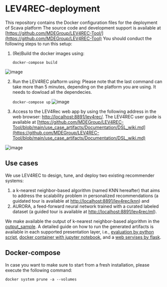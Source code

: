 # LEV4REC-deployment
This repository contains the Docker configuration files for the deployment of Scava platform
The source code and development support is available at [https://github.com/MDEGroup/LEV4REC-Tool/](https://github.com/MDEGroup/LEV4REC-Tool)
You should conduct the following steps to run this setup:

1. (Re)Build the docker images using: 

	`docker-compose build`
	
![image](https://user-images.githubusercontent.com/7288605/220878117-6b96859d-33b2-404a-a331-bcc28b8ab329.png)

2. Run the LEV4REC plaftorm using: Please note that the last command can take more than 5 minutes, depending on the platform you are using. It needs to dowload all the dependecies.


	`docker-compose up` 
![image](https://user-images.githubusercontent.com/7288605/220878282-ef91f9f1-4ea2-40cb-b0e1-d99eab7c0356.png)

3. Access to the LEV4Rec web app by using the following address in the web browser: 
[http://localhost:8891/lev4rec/](http://localhost:8891/lev4rec/).
The LEV4REC user guide is available at [https://github.com/MDEGroup/LEV4REC-Tool/blob/main/use_case_artifacts/Documentation/DSL_wiki.md](https://github.com/MDEGroup/LEV4REC-Tool/blob/main/use_case_artifacts/Documentation/DSL_wiki.md)

![image](https://user-images.githubusercontent.com/7288605/220878482-368e5bc9-ff91-4172-8cbb-ab97e8b28961.png)


## Use cases
We use LEV4REC to design, tune, and deploy two existing recommender systems:

1. a k-nearest neighbor-based algorithm (named KNN hereafter) that aims to address the scalability problem in personalized recommendations (a guidated tour is available at [http://localhost:8891/lev4rec/knn](http://localhost:8891/lev4rec/knn)) and
2. AURORA, a feed-forward neural network trained with a curated labeled dataset (a guided tour is available at [http://localhost:8891/lev4rec/ml](http://localhost:8891/lev4rec/ml)).

We make available the output of k-nearest neighbor-based algorithm in the [output_sample](https://github.com/MDEGroup/LEV4REC-deployment/tree/master/output_sample). A detailed guide on how to run the generated artifacts is available in each supported presentation layer, i.e., [evaluation by python script](https://github.com/MDEGroup/LEV4REC-deployment/tree/master/output_sample/evaluation), [docker container with jupyter notebook](https://github.com/MDEGroup/LEV4REC-deployment/tree/master/output_sample/notebook), and a [web servises by flask](https://github.com/MDEGroup/LEV4REC-deployment/tree/master/output_sample/services).



## Docker-compose

In case you want to make sure to start from a fresh installation, please execute the following command:

```
docker system prune -a --volumes
```
